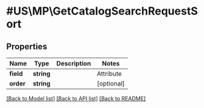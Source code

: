 # #US\MP\GetCatalogSearchRequestSort

## Properties

Name | Type | Description | Notes
------------ | ------------- | ------------- | -------------
**field** | **string** | | Attribute | Description | Data Type | --- | ----------- | ------- | num_reviews | The revied number for Items | string | | customerRating | An arbitrary alphanumeric unique ID, seller-specified, identifying each item | string | | lifecycleStatus | The lifecycle status of an item describes where the item listing is in the overall lifecycle | string | | publishedStatus | The published status of an item describes where the item is in the submission process | string | | unpublishedReasons | It outlines the reason for an item when unpublished | string | | inventoryStatus | It indicates whether the product is in stock or not | string | | [optional]
**order** | **string** |  | [optional]


[[Back to Model list]](../) [[Back to API list]](../../Api/US/MP) [[Back to README]](../../README.md)
